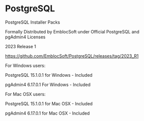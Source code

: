 # PostgreSQL
PostgreSQL Installer Packs 

Formally Distributed by EmblocSoft under Official PostgreSQL and pgAdmin4 Licenses


2023 Release 1

https://github.com/EmblocSoft/PostgreSQL/releases/tag/2023_R1

For Windows users:

   PostgreSQL 15.1.0.1 for Windows  - Included

   pgAdmin4   6.17.0.1 For Windows  - Included

For Mac OSX users:

PostgreSQL 15.1.0.1 for Mac OSX  - Included

pgAdmin4   6.17.0.1 for Mac OSX  - Included


